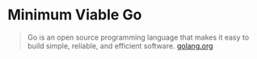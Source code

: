 # Minimum Viable Go

> Go is an open source programming language that makes it easy to build simple, reliable, and efficient software.
> [golang.org](golang.org)